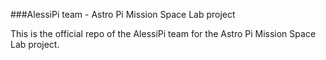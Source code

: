 ###AlessiPi team - Astro Pi Mission Space Lab project

This is the official repo of the AlessiPi team for the Astro Pi Mission Space Lab project.

